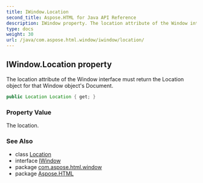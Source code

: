 ```yaml
---
title: IWindow.Location
second_title: Aspose.HTML for Java API Reference
description: IWindow property. The location attribute of the Window interface must return the Location object for that Window objects Document
type: docs
weight: 30
url: /java/com.aspose.html.window/iwindow/location/
---
```

## IWindow.Location property

The location attribute of the Window interface must return the Location object for that Window object's Document.

```java
public Location Location { get; }
```

### Property Value

The location.

### See Also

* class [Location](../../location/)
* interface [IWindow](../)
* package [com.aspose.html.window](../../iwindow/)
* package [Aspose.HTML](../../../)
